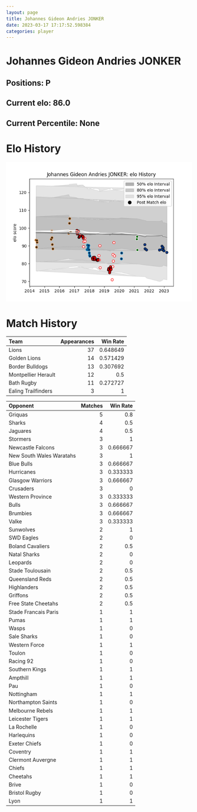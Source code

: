 ```yaml
---  
layout: page  
title: Johannes Gideon Andries JONKER  
date: 2023-03-17 17:17:52.598384  
categories: player  
---
```

# Johannes Gideon Andries JONKER

## Positions: P

## Current elo: 86.0

## Current Percentile: None

# Elo History


![elo history](history_JohannesGideonAndriesJONKER.png)
# Match History


| Team                |   Appearances |   Win Rate |
|:--------------------|--------------:|-----------:|
| Lions               |            37 |   0.648649 |
| Golden Lions        |            14 |   0.571429 |
| Border Bulldogs     |            13 |   0.307692 |
| Montpellier Herault |            12 |   0.5      |
| Bath Rugby          |            11 |   0.272727 |
| Ealing Trailfinders |             3 |   1        |

| Opponent                 |   Matches |   Win Rate |
|:-------------------------|----------:|-----------:|
| Griquas                  |         5 |   0.8      |
| Sharks                   |         4 |   0.5      |
| Jaguares                 |         4 |   0.5      |
| Stormers                 |         3 |   1        |
| Newcastle Falcons        |         3 |   0.666667 |
| New South Wales Waratahs |         3 |   1        |
| Blue Bulls               |         3 |   0.666667 |
| Hurricanes               |         3 |   0.333333 |
| Glasgow Warriors         |         3 |   0.666667 |
| Crusaders                |         3 |   0        |
| Western Province         |         3 |   0.333333 |
| Bulls                    |         3 |   0.666667 |
| Brumbies                 |         3 |   0.666667 |
| Valke                    |         3 |   0.333333 |
| Sunwolves                |         2 |   1        |
| SWD Eagles               |         2 |   0        |
| Boland Cavaliers         |         2 |   0.5      |
| Natal Sharks             |         2 |   0        |
| Leopards                 |         2 |   0        |
| Stade Toulousain         |         2 |   0.5      |
| Queensland Reds          |         2 |   0.5      |
| Highlanders              |         2 |   0.5      |
| Griffons                 |         2 |   0.5      |
| Free State Cheetahs      |         2 |   0.5      |
| Stade Francais Paris     |         1 |   1        |
| Pumas                    |         1 |   1        |
| Wasps                    |         1 |   0        |
| Sale Sharks              |         1 |   0        |
| Western Force            |         1 |   1        |
| Toulon                   |         1 |   0        |
| Racing 92                |         1 |   0        |
| Southern Kings           |         1 |   1        |
| Ampthill                 |         1 |   1        |
| Pau                      |         1 |   0        |
| Nottingham               |         1 |   1        |
| Northampton Saints       |         1 |   0        |
| Melbourne Rebels         |         1 |   1        |
| Leicester Tigers         |         1 |   1        |
| La Rochelle              |         1 |   0        |
| Harlequins               |         1 |   0        |
| Exeter Chiefs            |         1 |   0        |
| Coventry                 |         1 |   1        |
| Clermont Auvergne        |         1 |   1        |
| Chiefs                   |         1 |   1        |
| Cheetahs                 |         1 |   1        |
| Brive                    |         1 |   0        |
| Bristol Rugby            |         1 |   0        |
| Lyon                     |         1 |   1        |